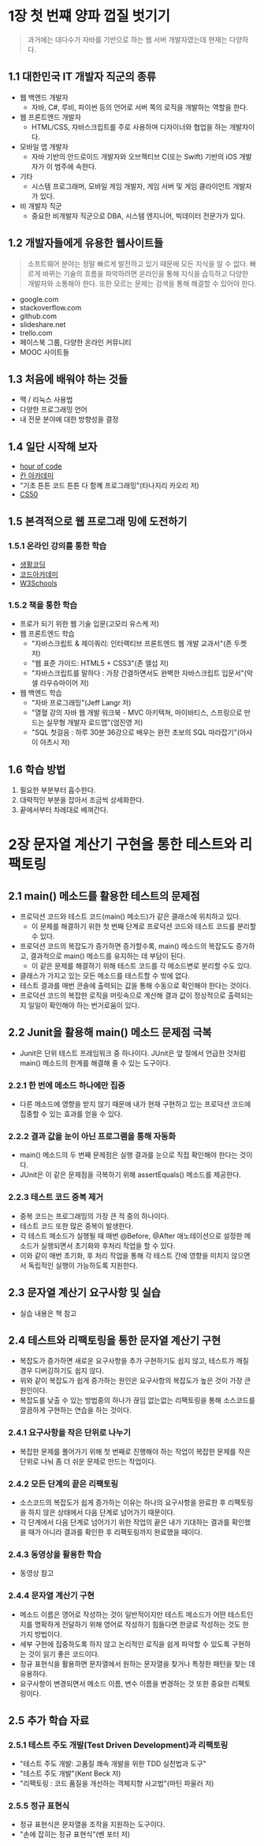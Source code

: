 # 1장 첫 번쨰 양파 껍질 벗기기
> 과거에는 대다수가 자바를 기반으로 하는 웹 서버 개발자였는데 현재는 다양하다.
## 1.1 대한민국 IT 개발자 직군의 종류
- 웹 백엔드 개발자
  - 자바, C#, 루비, 파이썬 등의 언어로 서버 쪽의 로직을 개발하는 역할을 한다.
- 웹 프론트엔드 개발자
  - HTML/CSS, 자바스크립트를 주로 사용하며 디자이너와 협업을 하는 개발자이다.
- 모바일 앱 개발자
  - 자바 기반의 안드로이드 개발자와 오브젝티브 C(또는 Swift) 기반의 iOS 개발자가 이 범주에 속한다.
- 기타
  - 시스템 프로그래머, 모바일 게임 개발자, 게임 서버 및 게임 클라이언트 개발자가 있다.
- 비 개발자 직군
  - 중요한 비개발자 직군으로 DBA, 시스템 엔지니어, 빅데이터 전문가가 있다.
  
## 1.2 개발자들에게 유용한 웹사이트들
> 소프트웨어 분야는 정말 빠르게 발전하고 있기 때문에 모든 지식을 알 수 없다.
> 빠르게 바뀌는 기술의 흐름을 파악하려면 온라인을 통해 지식을 습득하고 다양한 개발자와 소통해야 한다.
> 또한 모르는 문제는 검색을 통해 해결할 수 있어야 한다.
- google.com
- stackoverflow.com
- github.com
- slideshare.net
- trello.com
- 페이스북 그룹, 다양한 온라인 커뮤니티
- MOOC 사이트들

## 1.3 처음에 배워야 하는 것들
- 맥 / 리눅스 사용법
- 다양한 프로그래밍 언어
- 내 전문 분야에 대한 방향성을 결정

## 1.4 일단 시작해 보자
- [hour of code](http://code.org/learn)
- [칸 아카데미](https://khanacademy.org/)
- "기초 튼튼 코드 튼튼 다 함꼐 프로그래밍"(타나지리 카오리 저)
- [CS50](https://cs50.harvard.edu/)

## 1.5 본격적으로 웹 프로그래 밍에 도전하기
### 1.5.1 온라인 강의를 통한 학습
- [생활코딩](https://opentutorials.org/course/1688)
- [코드아카데미](https://www.codecademy.com/learn)
- [W3Schools](https://www.w3schools.com/)

### 1.5.2 책을 통한 학습
- 프로가 되기 위한 웹 기술 입문(고모리 유스케 저)
- 웹 프론트엔드 학습
  - "자바스크립트 & 제이쿼리: 인터랙티브 프론트엔드 웹 개발 교과서"(존 두켓 저)
  - "웹 표준 가이드: HTML5 + CSS3"(존 앨섭 저)
  - "자바스크립트를 말하다 : 가장 간결하면서도 완벽한 자바스크립트 입문서"(악셀 라우슈마이어 저)
- 웹 백엔드 학습
  - "자바 프로그래밍"(Jeff Langr 저)
  - "열혈 강의 자바 웹 개발 워크북 - MVC 아키텍쳐, 마이바티스, 스프링으로 만드는 실무형 개발자 로드맵"(엄진영 저)
  - "SQL 첫걸음 : 하루 30분 36강으로 배우는 완전 초보의 SQL 따라잡기"(아사이 아츠시 저)

## 1.6 학습 방법
1. 필요한 부분부터 흡수한다.
2. 대략적인 부분을 잡아서 조금씩 상세화한다.
3. 끝에서부터 차례대로 베껴간다.

# 2장 문자열 계산기 구현을 통한 테스트와 리팩토링
## 2.1 main() 메소드를 활용한 테스트의 문제점
- 프로덕션 코드와 테스트 코드(main() 메소드)가 같은 클래스에 위치하고 있다.
  - 이 문제를 해결하기 위한 첫 번째 단계로 프로덕션 코드와 테스트 코드를 분리할 수 있다.
- 프로덕션 코드의 복잡도가 증가하면 증가할수록, main() 메소드의 복잡도도 증가하고, 결과적으로 main() 메소드를 유지하는 데 부담이 된다.
  - 이 같은 문제를 해결하기 위해 테스트 코드를 각 메소드변로 분리할 수도 있다.
- 클래스가 가지고 있는 모든 메소드를 테스트할 수 밖에 없다.
- 테스트 결과를 매번 콘솔에 출력되는 값을 통해 수동으로 확인해야 한다는 것이다.
- 프로덕션 코드의 복잡한 로직을 머릿속으로 계산해 결과 값이 정상적으로 출력되는지 일일이 확인해야 하는 번거로움이 있다.

## 2.2 Junit을 활용해 main() 메소드 문제점 극복
- Junit은 단위 테스트 프레임워크 중 하나이다. JUnit은 앞 절에서 언급한 것처럼 main() 메소드의 한계를 해결해 줄 수 있는 도구이다.

### 2.2.1 한 번에 메소드 하나에만 집중
- 다른 메소드에 영향을 받지 않기 때문에 내가 현재 구현하고 있는 프로덕션 코드에 집중할 수 있는 효과를 얻을 수 있다.

### 2.2.2 결과 값을 눈이 아닌 프로그램을 통해 자동화
- main() 메소드의 두 번째 문제점은 실행 결과를 눈으로 직접 확인해야 한다는 것이다.
- JUnit은 이 같은 문제점을 극복하기 위해 assertEquals() 메소드를 제공한다.

### 2.2.3 테스트 코드 중복 제거
- 중복 코드는 프로그래밍의 가장 큰 적 중의 하나이다.
- 테스트 코드 또한 많은 중복이 발생한다.
- 각 테스트 메소드가 실행될 때 매번 @Before, @After 애노테이션으로 설정한 메소드가 실행되면서 초기화와 후처리 작업을 할 수 있다.
- 이와 같이 매번 초기화, 후 처리 작업을 통해 각 테스트 간에 영향을 미치지 않으면서 독립적인 실행이 가능하도록 지원한다.

## 2.3 문자열 계산기 요구사항 및 실습
- 실습 내용은 책 참고

## 2.4 테스트와 리팩토링을 통한 문자열 계산기 구현
- 복잡도가 증가하면 새로운 요구사항을 추가 구현하기도 쉽지 않고, 테스트가 깨질 경우 디버깅하기도 쉽지 않다.
- 위와 같이 복잡도가 쉽게 증가하는 원인은 요구사항의 복잡도가 높은 것이 가장 큰 원인이다.
- 복잡도를 낮출 수 있는 방법중의 하나가 끊임 없는없는 리팩토링을 통해 소스코드를 깔끔하게 구현하는 연습을 하는 것이다.

### 2.4.1 요구사항을 작은 단위로 나누기
- 복잡한 문제를 풀어가기 위해 첫 번째로 진행해야 하는 작업이 복잡한 문제를 작은 단위로 나눠 좀 더 쉬운 문제로 만드는 작업이다.

### 2.4.2 모든 단계의 끝은 리팩토링
- 소스코드의 복잡도가 쉽게 증가하는 이유는 하나의 요구사항을 완료한 후 리팩토링을 하지 않은 상태에서 다음 단계로 넘어가기 때문이다.
- 각 단계에서 다음 단계로 넘어가기 위한 작업의 끝은 내가 기대하는 결과를 확인했을 때가 아니라 결과를 확인한 후 리팩토링까지 완료했을 때이다.

### 2.4.3 동영상을 활용한 학습
- 동영상 참고

### 2.4.4 문자열 계산기 구현
- 메소드 이름은 영어로 작성하는 것이 일반적이지만 테스트 메소드가 어떤 테스트인지를 명확하게 전달하기 위해 영어로 작성하기 힘들다면 한글로 작성하는 것도 한 가지 방법이다.
- 세부 구현에 집중하도록 하지 않고 논리적인 로직을 쉽게 파악할 수 있도록 구현하는 것이 읽기 좋은 코드이다.
- 정규 표현식을 활용하면 문자열에서 원하는 문자열을 찾거나 특정한 패턴을 찾는 데 유용하다.
- 요구사항이 변경되면서 메소드 이름, 변수 이름을 변경하는 것 또한 중요한 리팩토링이다.

## 2.5 추가 학습 자료
### 2.5.1 테스트 주도 개발(Test Driven Development)과 리팩토링
- "테스트 주도 개발: 고품질 쾌속 개발을 위한 TDD 실천법과 도구"
- "테스트 주도 개발"(Kent Beck 저)
- "리팩토링 : 코드 품질을 개선하는 객체지향 사고법"(마틴 파울러 저)

### 2.5.5 정규 표현식
- 정규 표현식은 문자열을 조작을 지원하는 도구이다.
- "손에 잡히는 정규 표현식"(벤 포터 저)
